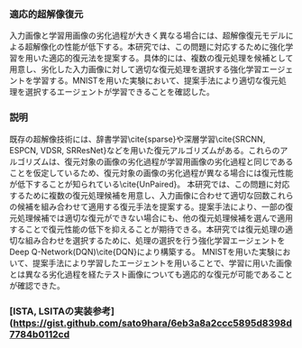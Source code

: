 ### 適応的超解像復元
入力画像と学習用画像の劣化過程が大きく異なる場合には、超解像復元モデルによる超解像化の性能が低下する。本研究では、この問題に対応するために強化学習を用いた適応的復元法を提案する。具体的には、複数の復元処理を候補として用意し、劣化した入力画像に対して適切な復元処理を選択する強化学習エージェントを学習する。MNISTを用いた実験において、提案手法により適切な復元処理を選択するエージェントが学習できることを確認した。

### 説明
既存の超解像技術には、辞書学習\cite{sparse}や深層学習\cite{SRCNN, ESPCN, VDSR, SRResNet}などを用いた復元アルゴリズムがある。これらのアルゴリズムは、復元対象の画像の劣化過程が学習用画像の劣化過程と同じであることを仮定しているため、復元対象の画像の劣化過程が異なる場合には復元性能が低下することが知られている\cite{UnPaired}。
本研究では、この問題に対応するために複数の復元処理候補を用意し、入力画像に合わせて適切な回数これらの候補を組み合わせて適用する復元手法を提案する。提案手法により、一部の復元処理候補では適切な復元ができない場合にも、他の復元処理候補を選んで適用することで復元性能の低下を抑えることが期待できる。本研究では復元処理の適切な組み合わせを選択するために、処理の選択を行う強化学習エージェントをDeep Q-Network(DQN)\cite{DQN}により構築する。
MNISTを用いた実験において、提案手法により学習したエージェントを用いることで、学習に用いた画像とは異なる劣化過程を経たテスト画像についても適応的な復元が可能であることが確認できた。

### [ISTA, LSITAの実装参考](https://gist.github.com/sato9hara/6eb3a8a2ccc5895d8398d7784b0112cd
